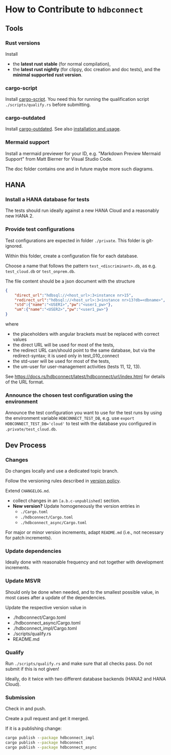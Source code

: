 # How to Contribute to `hdbconnect`

## Tools

### Rust versions

Install 

- the **latest rust stable** (for normal compilation), 
- the **latest rust nightly** (for clippy, doc creation and doc tests),
  and the **minimal supported rust version**.

### cargo-script

Install [cargo-script](https://github.com/DanielKeep/cargo-script). You need this for running the qualification script `./scripts/qualify.rs` before submitting.

### cargo-outdated

Install [cargo-outdated](https://github.com/kbknapp/cargo-outdated). 
See also [installation and usage](https://github.com/kbknapp/cargo-outdated/blob/master/README.md#installation-and-usage).

### Mermaid support

Install a mermaid previewer for your ID, e.g. "Markdown Preview Mermaid Support" from Matt Bierner for Visual Studio Code.

The doc folder contains one and in future maybe more such diagrams.

## HANA

### Install a HANA database for tests

The tests should run ideally against a new HANA Cloud and a reasonably new HANA 2.

### Provide test configurations

Test configurations are expected in folder `./private`. This folder is git-ignored.

Within this folder, create a configuration file for each database.

Choose a name that follows the pattern `test_<discriminant>.db`, as e.g. `test_cloud.db` or `test_onprem.db`.

The file content should be a json document with the structure

```json
{
    "direct_url":"hdbsql://<host_url>:3<instance nr>15",
    "redirect_url":"hdbsql://<host_url>:3<instance nr>13?db=<dbname>",
    "std":{"name":"<USER1>","pw":"<user1_pw>"},
    "um":{"name":"<USER2>","pw":"<user1_pw>"}
}
```

where
- the placeholders with angular brackets must be replaced with correct values
- the direct URL will be used for most of the tests,
- the redirect URL can/should point to the same database, but via the redirect-syntax; it is used only in test_010_connect
- the std-user will be used for most of the tests, 
- the um-user for user-management activities (tests 11, 12, 13).

See https://docs.rs/hdbconnect/latest/hdbconnect/url/index.html for details of the URL format.

### Announce the chosen test configuration using the environment

Announce the test configuration you want to use for the test runs by using the 
environment variable `HDBCONNECT_TEST_DB`, e.g. use
`export HDBCONNECT_TEST_DB='cloud'` to test with the database you configured in 
`.private/test_cloud.db`.

## Dev Process

### Changes

Do changes locally and use a dedicated topic branch.

Follow the versioning rules described in [version policy](./doc/version_policy.md).

Extend `CHANGELOG.md`.

- collect changes in an `[a.b.c-unpublished]` section.
- **New version?** Update homogeneously the version entries in 
  - `./Cargo.toml`
  - `./hdbconnect/Cargo.toml`
  - `./hdbconnect_async/Cargo.toml`

For major or minor version increments, adapt `README.md` (i.e., not necessary for patch increments).

### Update dependencies

Ideally done with reasonable frequency and not together with development increments.

### Update MSVR

Should only be done when needed, and to the smallest possible value, in most cases after a update of the dependencies.

Update the respective version value in 

- ./hdbconnect/Cargo.toml
- ./hdbconnect_async/Cargo.toml
- ./hdbconnect_impl/Cargo.toml
- ./scripts/qualify.rs
- README.md

### Qualify

Run `./scripts/qualify.rs` and make sure that all checks pass. Do not submit if this is not given!

Ideally, do it twice with two different database backends (HANA2 and HANA Cloud).

### Submission

Check in and push.

Create a pull request and get it merged.

If it is a publishing change:
```cmd
cargo publish --package hdbconnect_impl
cargo publish --package hdbconnect
cargo publish --package hdbconnect_async
```
